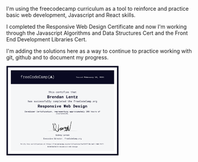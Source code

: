 I'm using the freecodecamp curriculum as a tool to reinforce and practice basic
web development, Javascript and React skills.

I completed the Responsive Web Design Certificate and now I'm working through
the Javascript Algorithms and Data Structures Cert and the Front End Development
Libraries Cert.

I'm adding the solutions here as a way to continue to practice working with git,
github and to document my progress. 

[<img
src="https://github.com/blentz100/freecodecamp-solutions/blob/main/images/responsive_cert.png?raw=true"
alt="drawing" width="300"/>](https://freecodecamp.org/certification/fccf24ff13b-6c51-46b5-9471-8e3644a03c32/responsive-web-design)


